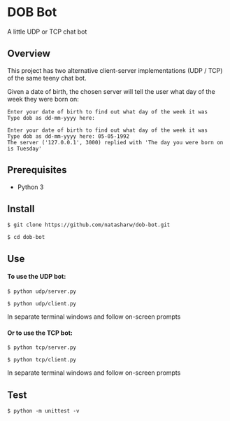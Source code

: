 # DOB Bot

A little UDP or TCP chat bot

## Overview

This project has two alternative client-server implementations (UDP / TCP) of the same teeny chat bot.   

Given a date of birth, the chosen server will tell the user what day of the week they were born on:

```
Enter your date of birth to find out what day of the week it was
Type dob as dd-mm-yyyy here:
```
```
Enter your date of birth to find out what day of the week it was
Type dob as dd-mm-yyyy here: 05-05-1992
The server ('127.0.0.1', 3000) replied with 'The day you were born on is Tuesday'
```


## Prerequisites

* Python 3

## Install

```
$ git clone https://github.com/natasharw/dob-bot.git
```

```
$ cd dob-bot
```

## Use

#### To use the UDP bot:

```
$ python udp/server.py
```
```
$ python udp/client.py
```
In separate terminal windows and follow on-screen prompts

#### Or to use the TCP bot:
```
$ python tcp/server.py
```
```
$ python tcp/client.py
```
In separate terminal windows and follow on-screen prompts

## Test

```
$ python -m unittest -v
```
